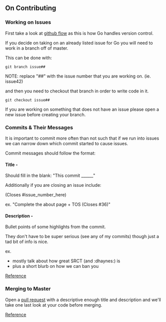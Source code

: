 ## On Contributing
<legend></legend>

### Working on Issues
First take a look at [github flow](https://guides.github.com/introduction/flow/) as this is how Go handles version control.

If you decide on taking on an already listed issue for Go you will need to work in a branch off of master.

This can be done with:

`git branch issue##`

NOTE: replace "##" with the issue number that you are working on. (ie. issue42)

and then you need to checkout that branch in order to write code in it.

`git checkout issue##`

If you are working on something that does not have an issue please open a new issue before creating your branch.

### Commits & Their Messages

It is important to commit more often than not such that if we run into issues we can narrow down which commit started to cause issues.

Commit messages should follow the format:

#### Title -
Should fill in the blank: "This commit ______"

Additionally if you are closing an issue include:

(Closes #issue_number_here)

ex.  "Complete the about page + TOS (Closes #36)"
#### Description -
Bullet points of some highlights from the commit.

They don't have to be super serious (see any of my commits) though just a tad bit of info is nice.

ex.
- mostly talk about how great SRCT (and :dhaynes:) is
- plus a short blurb on how we can ban you

[Reference](https://git.gmu.edu/srct/go/commit/db89af2e4ffd06a6044d3301a3f7a45ced74799a)
### Merging to Master
Open a [pull request](https://git.gmu.edu/srct/go/merge_requests/new) with a descriptive enough title and description and we'll take one last look at your code before merging.

[Reference](https://git.gmu.edu/srct/go/merge_requests/25)
